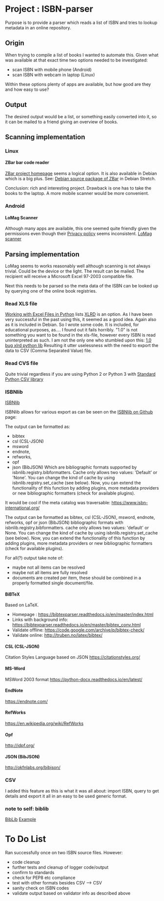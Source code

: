 # Project : ISBN-parser
Purpose is to provide a parser which reads a list of ISBN and tries to lookup metadata in an online repository.

## Origin
When trying to compile a list of books I wanted to automate this. Given what was available at that exact time two options needed to be investigated:

* scan ISBN with mobile phone (Android)
* scan ISBN with webcam in laptop (Linux)

Within these options plenty of apps are available, but how good are they and how easy to use?

## Output

The desired output would be a list, or something easily converted into it, so it can be mailed to a friend giving an overview of books.

## Scanning implementation

### Linux

#### ZBar bar code reader
[ZBar project homepage](http://zbar.sourceforge.net/) seems a logical option. It is also available in Debian which is a big plus. See: [Debian source package of ZBar](https://packages.debian.org/source/stretch/zbar) in Debian Stretch.

Conclusion: rich and interesting project. Drawback is one has to take the books to the laptop. A more mobile scanner would be more convenient.

### Android

#### LoMag Scanner
Although many apps are available, this one seemed quite friendly given the permissions even though their [Privacy policy](http://www.longint.com/PrivacyPolicy.html) seems inconsistent. 
[LoMag scanner](https://play.google.com/store/apps/details?id=com.longint.lomag.scanner&hl=en)

## Parsing implementation

LoMag seems to works reasonably well although scanning is not always trivial. Could be the device or the light.
The result can be mailed. The recipient will receive a Microsoft Excel 97-2003 compatible file.

Next this needs to be parsed so the meta data of the ISBN can be looked up by querying one of the online book registries.

### Read XLS file
[Working with Excel Files in Python](http://www.python-excel.org/) lists [XLRD](http://xlrd.readthedocs.io/en/latest/) is an option. As I have been very successful in the past using this, it seemed as a good idea. Again also as it is included in Debian.
So I wrote some code. It is included, for educational purposes, as.... I found out it fails horribly. "1.0" is not something you want to be found in the xls-file, however every ISBN is read uninterpreted as such.
I am not the only one who stumbled upon this: [1.0 bug xlrd python lib](https://stackoverflow.com/questions/8542274/python-xlrd-receiving-float-from-excel-text-cell?rq=1)
Resulting it utter uselessness with the need to export the data to CSV (Comma Separated Value) file.

### Read CVS file
Quite trivial regardless if you are using Python 2 or Python 3 with [Standard Python CSV library](https://docs.python.org/3.6/library/csv.html)

### ISBNlib
[ISBNlib](https://pypi.org/project/isbnlib/)

ISBNlib allows for various export as can be seen on the [ISBNlib on Github](https://github.com/xlcnd/isbnlib) page:

The output can be formatted as:
* bibtex
* csl (CSL-JSON)
* msword
* endnote,
* refworks,
* opf
* json (BibJSON)
Which are bibliographic formats supported by isbnlib.registry.bibformatters. 
Cache only allows two values: 'Default' or 'None'. You can change the kind of cache by using isbnlib.registry.set_cache (see below). 
Now, you can extend the functionality of this function by adding plugins, more metadata providers or new bibliographic formatters (check for available plugins).

It would be cool if the meta catalog was traversable: https://www.isbn-international.org/

The output can be formatted as bibtex, csl (CSL-JSON), msword, endnote, refworks, opf or json (BibJSON) bibliographic formats with isbnlib.registry.bibformatters. cache only allows two values: 'default' or None. You can change the kind of cache by using isbnlib.registry.set_cache (see below). Now, you can extend the functionality of this function by adding plugins, more metadata providers or new bibliographic formatters (check for available plugins).

For all(?) output take note of:
* maybe not all items can be resolved
* maybe not all items are fully resolved
* documents are created per item, these should be combined in a properly formatted single document/file.

#### BiBTeX
Based on LaTeX.

* Homepage : https://bibtexparser.readthedocs.io/en/master/index.html
* Links with background info: https://bibtexparser.readthedocs.io/en/master/bibtex_conv.html
* Validate offline: https://code.google.com/archive/p/bibtex-check/
* Validate online: http://truben.no/latex/bibtex/

#### CSL (CSL-JSON)
Citation Styles Language based on JSON
https://citationstyles.org/

#### MS-Word
MSWord 2003 format
https://python-docx.readthedocs.io/en/latest/

#### EndNote
https://endnote.com/

#### RefWorks
https://en.wikipedia.org/wiki/RefWorks

#### Opf
http://idpf.org/

#### JSON (BibJSON)
http://okfnlabs.org/bibjson/

### CSV
I added this feature as this is what it was all about: import ISBN, query to get details and export it all in an easy to be used generic format.


### note to self: biblib
[BibLib](https://pypi.org/project/biblib/)
[Example](http://wgserve.de/biblib/tutorial.html#example)

# To Do List
Ran successfully once on two ISBN source files. However:
* code cleanup
* further tests and cleanup of logger code/output
* confirm to standards
* check for PEP8 etc compliance
* test with other formats besides CSV --> CSV
* sanity check on ISBN codes
* validate output based on validator info as described above
